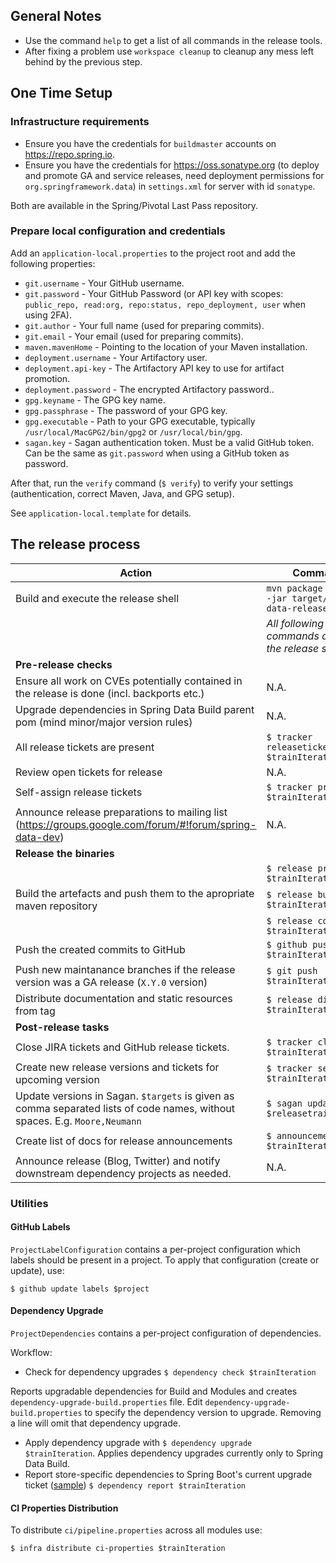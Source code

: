 ## General Notes

* Use the command `help` to get a list of all commands in the release tools.
* After fixing a problem use `workspace cleanup` to cleanup any mess left behind by the previous step.

## One Time Setup

### Infrastructure requirements

- Ensure you have the credentials for `buildmaster` accounts on https://repo.spring.io.
- Ensure you have the credentials for https://oss.sonatype.org (to deploy and promote GA and service releases, need deployment permissions for `org.springframework.data`) in `settings.xml` for server with id `sonatype`.

Both are available in the Spring/Pivotal Last Pass repository.

### Prepare local configuration and credentials

Add an `application-local.properties` to the project root and add the following properties:

- `git.username` - Your GitHub username.
- `git.password` - Your GitHub Password (or API key with scopes: `public_repo, read:org, repo:status, repo_deployment, user` when using 2FA).
- `git.author` - Your full name (used for preparing commits).
- `git.email` - Your email (used for preparing commits).
- `maven.mavenHome` - Pointing to the location of your Maven installation.
- `deployment.username` - Your Artifactory user.
- `deployment.api-key` - The Artifactory API key to use for artifact promotion.
- `deployment.password` - The encrypted Artifactory password..
- `gpg.keyname` - The GPG key name.
- `gpg.passphrase` - The password of your GPG key.
- `gpg.executable` - Path to your GPG executable, typically `/usr/local/MacGPG2/bin/gpg2`
  or `/usr/local/bin/gpg`.
- `sagan.key` - Sagan authentication token. Must be a valid GitHub token. Can be the same
  as `git.password` when using a GitHub token as password.

After that, run the `verify` command (`$ verify`) to verify your settings (authentication,
correct Maven, Java, and GPG setup).

See `application-local.template` for details.

## The release process


| Action | Command |
|--------|---------|
| Build and execute the release shell | `mvn package && java -jar target/spring-data-release-cli.jar` |
|  | *All following commands are run in the release shell* |
| **Pre-release checks** | |
| Ensure all work on CVEs potentially contained in the release is done (incl. backports etc.) | N.A. |
| Upgrade dependencies in Spring Data Build parent pom (mind minor/major version rules) | N.A. |
| All release tickets are present | `$ tracker releasetickets $trainIteration` |
| Review open tickets for release | N.A. |
| Self-assign release tickets | `$ tracker prepare $trainIteration` |
| Announce release preparations to mailing list (https://groups.google.com/forum/#!forum/spring-data-dev) | N.A. |
| **Release the binaries** ||
| | `$ release prepare $trainIteration` |
| Build the artefacts and push them to the apropriate maven repository | `$ release build $trainIteration` |
| |`$ release conclude $trainIteration` |
| Push the created commits to GitHub |`$ github push $trainIteration` |
| Push new maintanance branches if the release version was a GA release (`X.Y.0` version)|`$ git push $trainIteration.next`|
| Distribute documentation and static resources from tag |`$ release distribute $trainIteration`|
| **Post-release tasks** ||
|Close JIRA tickets and GitHub release tickets.|`$ tracker close $trainIteration`|
|Create new release versions and tickets for upcoming version|`$ tracker setup-next $trainIteration.next`|
| Update versions in Sagan. `$targets` is given as comma separated lists of code names, without spaces. E.g. `Moore,Neumann` | `$ sagan update $releasetrains`|
|  Create list of docs for release announcements | `$ announcement $trainIteration`|
| Announce release (Blog, Twitter) and notify downstream dependency projects as needed. | N.A. |

### Utilities

#### GitHub Labels

`ProjectLabelConfiguration` contains a per-project configuration which labels should be present in a project. To apply that configuration (create or update), use:

```
$ github update labels $project
```

#### Dependency Upgrade

`ProjectDependencies` contains a per-project configuration of dependencies.

Workflow:

* Check for dependency upgrades `$ dependency check $trainIteration`

Reports upgradable dependencies for Build and Modules and
creates `dependency-upgrade-build.properties` file.
Edit `dependency-upgrade-build.properties` to specify the dependency version to upgrade.
Removing a line will omit that dependency upgrade.

* Apply dependency upgrade with `$ dependency upgrade $trainIteration`. Applies dependency
  upgrades currently only to Spring Data Build.
* Report store-specific dependencies to Spring Boot's current upgrade
  ticket ([sample](https://github.com/spring-projects/spring-boot/issues/24036)) `$ dependency report $trainIteration`

#### CI Properties Distribution

To distribute `ci/pipeline.properties` across all modules use:

`$ infra distribute ci-properties $trainIteration`
